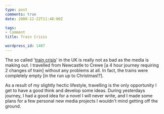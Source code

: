 ```yaml
---
type: post
comments: true
date: 2000-12-22T11:48:00Z

tags:
- Comment
title: Train Crisis

wordpress_id: 1487
---
```


The so called '[train crisis](http://news.bbc.co.uk/hi/english/uk_politics/newsid_1068000/1068772.stm)' in the UK is really not as bad as the media is making out. I travelled from Newcastle to Crewe [a 4 hour journey requiring 2 changes of train] without any problems at all. In fact, the trains were completely empty [in the run up to Christmas!?].  

   

  

As a result of my slightly hectic lifestyle, travelling is the only opportunity I get to have a good think and develop some ideas. During yesterdays journey, I had a good idea for a novel I will never write, and I made some plans for a few personal new media projects I wouldn't mind getting off the ground. 
